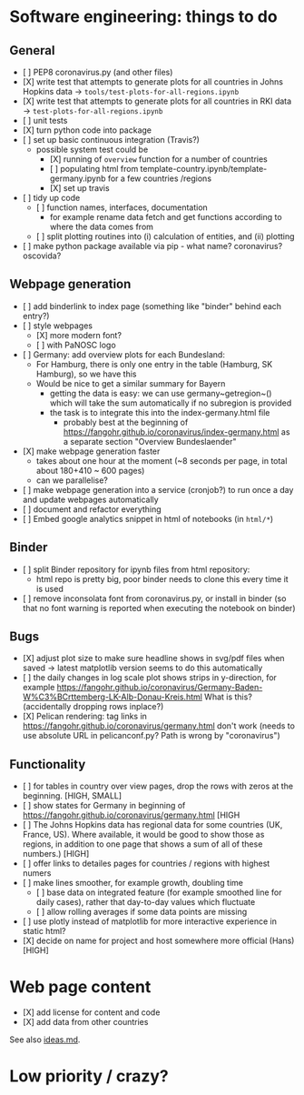 Software engineering: things to do
==================================

General
-------

-   \[ \] PEP8 coronavirus.py (and other files)
-   \[X\] write test that attempts to generate plots for all countries
    in Johns Hopkins data -> `tools/test-plots-for-all-regions.ipynb`
-   \[X\] write test that attempts to generate plots for all countries
    in RKI data -> `test-plots-for-all-regions.ipynb`
-   \[ \] unit tests
-   \[X\] turn python code into package
-   \[ \] set up basic continuous integration (Travis?)
    -   possible system test could be
        -   \[X\] running of `overview` function for a number of
            countries
        -   \[ \] populating html from
            template-country.ipynb/template-germany.ipynb for a few
            countries /regions
        -   \[X\] set up travis
-   \[ \] tidy up code
    -   \[ \] function names, interfaces, documentation
        -   for example rename data fetch and get functions according to
            where the data comes from
    -   \[ \] split plotting routines into (i) calculation of entities, and 
            (ii) plotting
-   \[ \] make python package available via pip - what name? coronavirus? oscovida?

Webpage generation
------------------

-   \[ \] add binderlink to index page (something like \"binder\" behind
    each entry?)
-   \[ \] style webpages
    -   \[X\] more modern font?
    -   \[ \] with PaNOSC logo
-   \[ \] Germany: add overview plots for each Bundesland:
    -   For Hamburg, there is only one entry in the table (Hamburg, SK
        Hamburg), so we have this
    -   Would be nice to get a similar summary for Bayern
        -   getting the data is easy: we can use germany~getregion~()
            which will take the sum automatically if no subregion is
            provided
        -   the task is to integrate this into the index-germany.html
            file
            -   probably best at the beginning of
                <https://fangohr.github.io/coronavirus/index-germany.html>
                as a separate section \"Overview Bundeslaender\"
-   \[X\] make webpage generation faster
    -   takes about one hour at the moment (\~8 seconds per page, in
        total about 180+410 \~ 600 pages)
    -   can we parallelise?
-   \[ \] make webpage generation into a service (cronjob?) to run once
    a day and update webpages automatically
-   \[ \] document and refactor everything
-   \[ \] Embed google analytics snippet in html of notebooks (in `html/*`)

Binder
-------
-   \[ \] split Binder repository for ipynb files from html repository:
    - html repo is pretty big, poor binder needs to clone this every time it is used
-   \[ \] remove inconsolata font from coronavirus.py, or install in binder (so
    that no font warning is reported when executing the notebook on binder)

Bugs
----

-   \[X\] adjust plot size to make sure headline shows in svg/pdf files
    when saved -> latest matplotlib version seems to do this automatically
-   \[ \] the daily changes in log scale plot shows strips in
    y-direction, for example
    <https://fangohr.github.io/coronavirus/Germany-Baden-W%C3%BCrttemberg-LK-Alb-Donau-Kreis.html>
    What is this? (accidentally dropping rows inplace?)
-   \[X\] Pelican rendering: tag links in
    https://fangohr.github.io/coronavirus/germany.html don't work (needs to use
    absolute URL in pelicanconf.py? Path is wrong by "coronavirus")

Functionality
------------

-   \[ \] for tables in country over view pages, drop the rows with zeros at the beginning. [HIGH, SMALL]
-   \[ \] show states for Germany in beginning of https://fangohr.github.io/coronavirus/germany.html [HIGH
-   \[ \] The Johns Hopkins data has regional data for some countries (UK,
    France, US). Where available, it would be good to show those as regions, in
    addition to one page that shows a sum of all of these numbers.) [HIGH]
-   \[ \] offer links to detailes pages for countries / regions with highest numers
-   \[ \] make lines smoother, for example growth, doubling time
    -  \[ \] base data on integrated feature (for example smoothed line for daily cases), rather that day-to-day values which fluctuate
    -  \[ \] allow rolling averages if some data points are missing
-   \[ \] use plotly instead of matplotlib for more interactive
    experience in static html?
-   \[X\] decide on name for project and host somewhere more official (Hans) [HIGH]


Web page content
======================

- \[X\] add license for content and code
- \[X\] add data from other countries


See also [ideas.md](ideas.md).

Low priority / crazy?
=====================



